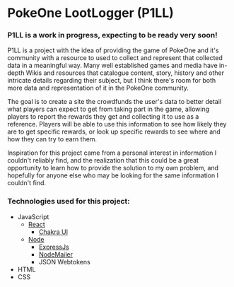 # PokeOne LootLogger (P1LL)

### P1LL is a work in progress, expecting to be ready very soon!

P1LL is a project with the idea of providing the game of PokeOne and it's community with a resource to used to collect and represent that collected data in a meaningful way. Many well established games and media have in-depth Wikis and resources that catalogue content, story, history and other intricate details regarding their subject, but I think there's room for both more data and representation of it in the PokeOne community.

The goal is to create a site the crowdfunds the user's data to better detail what players can expect to get from taking part in the game, allowing players to report the rewards they get and collecting it to use as a reference. Players will be able to use this information to see how likely they are to get specific rewards, or look up specific rewards to see where and how they can try to earn them.

Inspiration for this project came from a personal interest in information I couldn't reliably find, and the realization that this could be a great opportunity to learn how to provide the solution to my own problem, and hopefully for anyone else who may be looking for the same information I couldn't find.

### Technologies used for this project:
- JavaScript
  - [React](https://react.dev)
    - [Chakra UI](https://chakra-ui.com)
  - [Node](https://nodejs.org/en)
    - [ExpressJs](https://expressjs.com)
    - [NodeMailer](https://nodemailer.com)
    - JSON Webtokens
- HTML
- CSS
